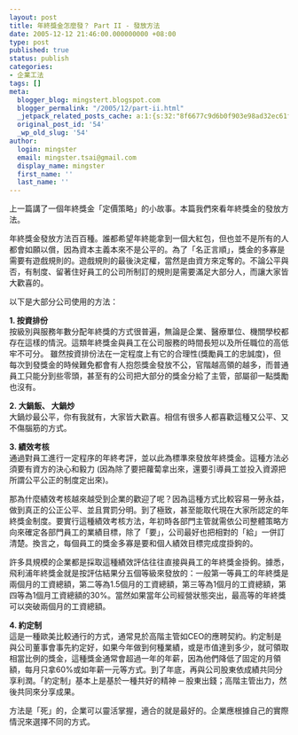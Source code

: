 ```yaml
---
layout: post
title: 年終獎金怎麼發？ Part II - 發放方法
date: 2005-12-12 21:46:00.000000000 +08:00
type: post
published: true
status: publish
categories:
- 企業工法
tags: []
meta:
  blogger_blog: mingstert.blogspot.com
  blogger_permalink: "/2005/12/part-ii.html"
  _jetpack_related_posts_cache: a:1:{s:32:"8f6677c9d6b0f903e98ad32ec61f8deb";a:2:{s:7:"expires";i:1455185612;s:7:"payload";a:3:{i:0;a:1:{s:2:"id";i:91;}i:1;a:1:{s:2:"id";i:94;}i:2;a:1:{s:2:"id";i:89;}}}}
  original_post_id: '54'
  _wp_old_slug: '54'
author:
  login: mingster
  email: mingster.tsai@gmail.com
  display_name: mingster
  first_name: ''
  last_name: ''
---
```

<p>上一篇講了一個年終獎金「定價策略」的小故事。本篇我們來看年終獎金的發放方法。</p>
<p>年終獎金發放方法百百種。誰都希望年終能拿到一個大紅包，但也並不是所有的人都會如願以償，因為資本主義本來不是公平的。為了「名正言順」，獎金的多寡是需要有遊戲規則的。遊戲規則的最後決定權，當然是由資方來定奪的。不論公平與否，有制度、留著住好員工的公司所制訂的規則是需要滿足大部分人，而讓大家皆大歡喜的。</p>
<p>以下是大部分公司使用的方法：</p>
<p><strong>1. 按資排份<br /></strong>按級別與服務年數分配年終獎的方式很普遍，無論是企業、醫療單位、機關學校都存在這樣的情況。這類年終獎金與員工在公司服務的時間長短以及所任職位的高低牢不可分。 雖然按資排份法在一定程度上有它的合理性(獎勵員工的忠誠度)，但每次到發獎金的時候難免都會有人抱怨獎金發放不公，官階越高領的越多，而普通員工只能分到些零頭，甚至有的公司把大部分的獎金分給了主管，部屬卻一點獎勵也沒有。</p>
<p><strong>2. 大鍋飯、 大鍋炒<br /></strong>大鍋炒最公平，你有我就有，大家皆大歡喜。相信有很多人都喜歡這種又公平、又不傷腦筋的方式。</p>
<p><strong>3. 績效考核 </strong><br />通過對員工進行一定程序的年終考評，並以此為標準來發放年終獎金。這種方法必須要有資方的決心和毅力 (因為除了要把蘿蔔拿出來，還要引導員工並投入資源把所謂公平公正的制度定出來)。</p>
<p>那為什麼績效考核越來越受到企業的歡迎了呢？因為這種方式比較容易一勞永益，做到真正的公正公平、並且賞罰分明。到了極致，甚至能取代現在大家所認定的年終獎金制度。要實行這種績效考核方法，年初時各部門主管就需依公司整體策略方向來確定各部門員工的業績目標，除了「要」，公司最好也把相對的「給」一併訂清楚。換言之，每個員工的獎金多寡是要和個人績效目標完成度掛鉤的。</p>
<p>許多具規模的企業都是採取這種績效評估往往直接與員工的年終獎金掛鉤。據悉，飛利浦年終獎金就是按評估結果分五個等級來發放的：一般第一等員工的年終獎是兩個月的工資總額，第二等為1.5個月的工資總額，第三等為1個月的工資總額，第四等為1個月工資總額的30%。當然如果當年公司經營狀態突出，最高等的年終獎可以突破兩個月的工資總額。</p>
<p><strong>4. 約定制<br /></strong>這是一種歐美比較通行的方式，通常見於高階主管如CEO的應聘契約。約定制是與公司董事會事先約定好，如果今年做到何種業績，或是市值達到多少，就可領取相當比例的獎金，這種獎金通常會超過一年的年薪，因為他們降低了固定的月領額，每月只拿60%或如年薪一元等方式。到了年底，再與公司股東依成績共同分享利潤。「約定制」基本上是基於一種共好的精神 ─ 股東出錢；高階主管出力，然後共同來分享成果。</p>
<p>方法是「死」的，企業可以靈活掌握，適合的就是最好的。企業應根據自己的實際情況來選擇不同的方式。</p>
